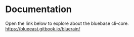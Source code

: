 # Documentation  
Open the link below to explore about the bluebase cli-core.   
https://blueeast.gitbook.io/bluerain/
